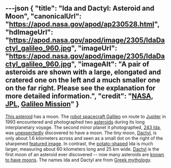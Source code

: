 ---json
{
  "title": "Ida and Dactyl: Asteroid and Moon",
  "canonicalUrl": "https://apod.nasa.gov/apod/ap230528.html",
  "hdImageUrl": "https://apod.nasa.gov/apod/image/2305/IdaDactyl_galileo_960.jpg",
  "imageUrl": "https://apod.nasa.gov/apod/image/2305/IdaDactyl_galileo_960.jpg",
  "imageAlt": "A pair of asteroids are shown with a large, elongated and cratered one on the left and a much smaller one on the far right. Please see the explanation for more detailed information.",
  "credit": "[NASA](https://www.nasa.gov/), [JPL](https://www.jpl.nasa.gov/), [Galileo Mission](https://solarsystem.nasa.gov/missions/galileo/overview/)"
}
---

[This asteroid](https://photojournal.jpl.nasa.gov/catalog/PIA00333) has a moon. The [robot spacecraft Galileo](https://solarsystem.nasa.gov/missions/galileo/overview/#otp_quick_facts) on route to [Jupiter](https://solarsystem.nasa.gov/planets/jupiter/in-depth/) in 1993 encountered and photographed two [asteroids](https://solarsystem.nasa.gov/asteroids-comets-and-meteors/overview/) during its long interplanetary voyage. The second minor planet it photographed, [243 Ida](https://solarsystem.nasa.gov/asteroids-comets-and-meteors/asteroids/243-ida/in-depth/), was [unexpectedly](https://i.imgflip.com/eyvnj.jpg) discovered to have a moon. The tiny moon, [Dactyl](https://en.wikipedia.org/wiki/Dactyl_(moon)), is only about 1.6 kilometers across and seen as a small dot on the right of the sharpened [featured image](https://photojournal.jpl.nasa.gov/catalog/PIA00069). In contrast, the [potato-shaped](https://apod.nasa.gov/apod/ap200401.html) Ida is much larger, measuring about 60 kilometers long and 25 km wide. [Dactyl](https://en.wikipedia.org/wiki/Dactyl_(moon)) is the first moon of an asteroid ever discovered -- now many asteroids are [known to have moons](https://apod.nasa.gov/apod/ap220927.html). The names Ida and Dactyl are from [Greek mythology](https://en.wikipedia.org/wiki/Greek_mythology).
